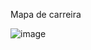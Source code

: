 Mapa de carreira


![image](https://github.com/HenriqueBran/mapa_de_carreira/assets/114500097/79424060-4c28-49a6-be19-148fd3497a77)
